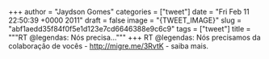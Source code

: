 
+++
author = "Jaydson Gomes"
categories = ["tweet"]
date = "Fri Feb 11 22:50:39 +0000 2011"
draft = false
image = "{TWEET_IMAGE}"
slug = "abf1aedd35f84f0f5e1d123e7cd6646388e9c6c9"
tags = ["tweet"]
title = """RT @legendas: Nós precisa..."""
+++
RT @legendas: Nós precisamos da colaboração de vocês - http://migre.me/3RvtK - saiba mais.
